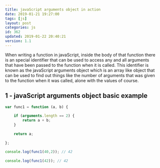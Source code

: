 ```yaml
---
title: javaScript arguments object in action
date: 2019-01-21 19:27:00
tags: [js]
layout: post
categories: js
id: 362
updated: 2019-01-22 20:40:21
version: 1.1
---
```


When writing a function in javaScript, inside the body of that function there is an special identifier that can be used to access any and all arguments that have been passed to the function when it is called. This identifier is known as the javaScript arguments object which is an array like object that can be used to find out things like the number of arguments that was given to the function when it was called, alone with the values of course.


<!-- more -->

## 1 - javaScript arguments object basic example

```js
var func1 = function (a, b) {
 
    if (arguments.length == 2) {
        return a + b;
    }
 
    return a;
 
};
 
console.log(func1(40,2)); // 42
 
console.log(func1(42)); // 42
```